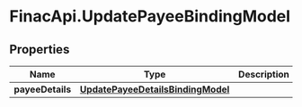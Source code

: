 # FinacApi.UpdatePayeeBindingModel

## Properties
Name | Type | Description | Notes
------------ | ------------- | ------------- | -------------
**payeeDetails** | [**UpdatePayeeDetailsBindingModel**](UpdatePayeeDetailsBindingModel.md) |  | 
